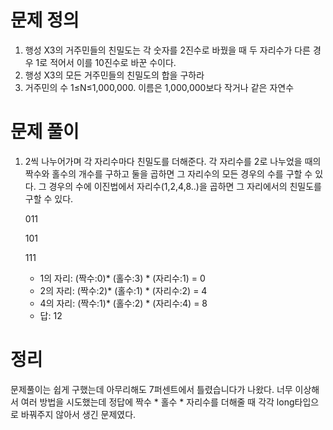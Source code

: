 # 문제 정의

1. 행성 X3의 거주민들의 친밀도는 각 숫자를 2진수로 바꿨을 때 두 자리수가 다른 경우 1로 적어서 이를 10진수로 바꾼 수이다.
2. 행성 X3의 모든 거주민들의 친밀도의 합을 구하라
3. 거주민의 수 1≤N≤1,000,000. 이름은 1,000,000보다 작거나 같은 자연수

# 문제 풀이

1. 2씩 나누어가며 각 자리수마다 친밀도를 더해준다. 각 자리수를 2로 나누었을 때의 짝수와 홀수의 개수를 구하고 둘을 곱하면 그 자리수의 모든 경우의 수를 구할 수 있다. 그 경우의 수에 이진법에서 자리수(1,2,4,8..)을 곱하면 그 자리에서의 친밀도를 구할 수 있다.

    011

    101

    111

    - 1의 자리: (짝수:0)* (홀수:3) * (자리수:1) = 0
    - 2의 자리: (짝수:2)* (홀수:1) * (자리수:2) = 4
    - 4의 자리: (짝수:1)* (홀수:2) * (자리수:4) = 8
    - 답: 12

# 정리

문제풀이는 쉽게 구했는데 아무리해도 7퍼센트에서 틀렸습니다가 나왔다. 너무 이상해서 여러 방법을 시도했는데 정답에 짝수 * 홀수 * 자리수를 더해줄 때 각각 long타입으로 바꿔주지 않아서 생긴 문제였다.